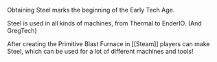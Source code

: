 Obtaining Steel marks the beginning of the Early Tech Age.

Steel is used in all kinds of machines, from Thermal to EnderIO. (And GregTech)

After creating the Primitive Blast Furnace in [[Steam]] players can make Steel, which can be used for a lot of different machines and tools!